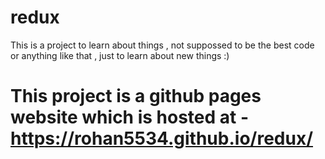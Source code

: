 # redux
This is a project to learn about things , not suppossed to be the best code or anything like that , just to learn about new things :)

# This project is a github pages website which is hosted at - https://rohan5534.github.io/redux/
